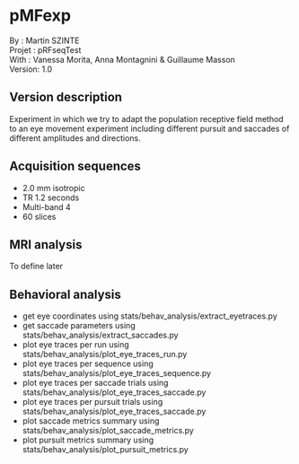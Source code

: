 # pMFexp
By :      Martin SZINTE<br/>
Projet :  pRFseqTest<br/>
With :    Vanessa Morita, Anna Montagnini & Guillaume Masson<br/>
Version:  1.0<br/>

## Version description
Experiment in which we try to adapt the population receptive field method to 
an eye movement experiment including different pursuit and saccades of different
amplitudes and directions.

## Acquisition sequences
* 2.0 mm isotropic<br/> 
* TR 1.2 seconds<br/>
* Multi-band 4<br/>
* 60 slices<br/>

## MRI analysis
To define later

## Behavioral analysis
* get eye coordinates using stats/behav_analysis/extract_eyetraces.py
* get saccade parameters using stats/behav_analysis/extract_saccades.py
* plot eye traces per run using stats/behav_analysis/plot_eye_traces_run.py
* plot eye traces per sequence using stats/behav_analysis/plot_eye_traces_sequence.py
* plot eye traces per saccade trials using stats/behav_analysis/plot_eye_traces_saccade.py
* plot eye traces per pursuit trials using stats/behav_analysis/plot_eye_traces_saccade.py
* plot saccade metrics summary using stats/behav_analysis/plot_saccade_metrics.py
* plot pursuit metrics summary using stats/behav_analysis/plot_pursuit_metrics.py
